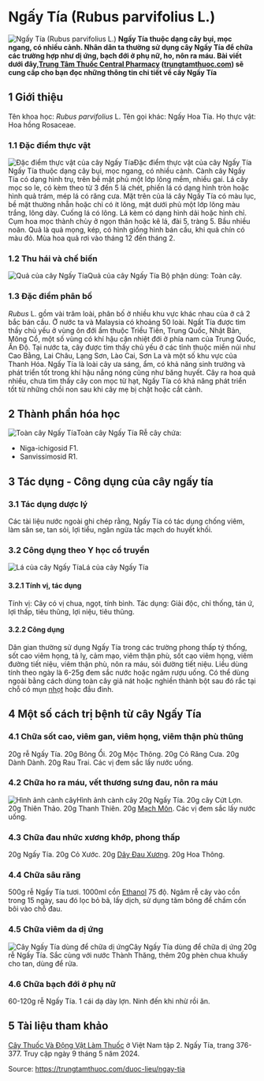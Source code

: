 # Ngấy Tía (Rubus parvifolius L.)

![Ngấy Tía \(Rubus parvifolius L.\)](https://trungtamthuoc.com/images/others/cay-ngay-tia-2321.jpg)
**Ngấy Tía thuộc dạng cây bụi, mọc ngang, có nhiều cành. Nhân dân ta thường sử dụng cây Ngấy Tía để chữa các trường hợp như dị ứng, bạch đới ở phụ nữ, ho, nôn ra máu. Bài viết dưới đây,[Trung Tâm Thuốc Central Pharmacy](https://trungtamthuoc.com/ "Trung Tâm Thuốc Central Pharmacy") ([trungtamthuoc.com](https://trungtamthuoc.com/ "trungtamthuoc.com")) sẽ cung cấp cho bạn đọc những thông tin chi tiết về cây Ngấy Tía**
##  1 Giới thiệu
Tên khoa học: _Rubus parvifolius_ L.
Tên gọi khác: Ngấy Hoa Tía.
Họ thực vật: Hoa hồng Rosaceae.
### 1.1 Đặc điểm thực vật
![Đặc điểm thực vật của cây Ngấy Tía](https://trungtamthuoc.com/images/item/cay-ngay-tia-0.jpg)Đặc điểm thực vật của cây Ngấy Tía
Ngấy Tía thuộc dạng cây bụi, mọc ngang, có nhiều cành. Cành cây Ngấy Tía có dạng hình trụ, trên bề mặt phủ một lớp lông mềm, nhiều gai.
Lá cây mọc so le, có kèm theo từ 3 đến 5 lá chét, phiến lá có dạng hình tròn hoặc hình quả trám, mép lá có răng cưa. Mặt trên của lá cây Ngấy Tía có màu lục, bề mặt thường nhẵn hoặc chỉ có ít lông, mặt dưới phủ một lớp lông màu trắng, lông dày.
Cuống lá có lông. Lá kèm có dạng hình dải hoặc hình chỉ.
Cụm hoa mọc thành chùy ở ngọn thân hoặc kẽ lá, đài 5, tràng 5.
Bầu nhiều noãn.
Quả là quả mọng, kép, có hình giống hình bán cầu, khi quả chín có màu đỏ.
Mùa hoa quả rơi vào tháng 12 đến tháng 2.
### 1.2 Thu hái và chế biến
![Quả của cây Ngấy Tía](https://trungtamthuoc.com/images/item/cay-ngay-tia-1.jpg)Quả của cây Ngấy Tía
Bộ phận dùng: Toàn cây.
### 1.3 Đặc điểm phân bố
_Rubus_ L. gồm vài trăm loài, phân bố ở nhiều khu vực khác nhau của ở cả 2 bắc bán cầu. Ở nước ta và Malaysia có khoảng 50 loài.
Ngất Tía được tìm thấy chủ yếu ở vùng ôn đới ấm thuộc Triều Tiên, Trung Quốc, Nhật Bản, Mông Cổ, một số vùng có khí hậu cận nhiệt đới ở phía nam của Trung Quốc, Ấn Độ. Tại nước ta, cây được tìm thấy chủ yếu ở các tỉnh thuộc miền núi như Cao Bằng, Lai Châu, Lạng Sơn, Lào Cai, Sơn La và một số khu vực của Thanh Hóa.
Ngấy Tía là loài cây ưa sáng, ẩm, có khả năng sinh trưởng và phát triển tốt trong khí hậu nắng nóng cũng như băng huyết. Cây ra hoa quả nhiều, chưa tìm thấy cây con mọc từ hạt, Ngấy Tía có khả năng phát triển tốt từ những chồi non sau khi cây mẹ bị chặt hoặc cắt cành.
##  2 Thành phần hóa học
![Toàn cây Ngấy Tía](https://trungtamthuoc.com/images/item/cay-ngay-tia-2.jpg)Toàn cây Ngấy Tía
Rễ cây chứa:
  * Niga-ichigosid F1.
  * Sanvissimosid R1.


##  3 Tác dụng - Công dụng của cây ngấy tía
### 3.1 Tác dụng dược lý
Các tài liệu nước ngoài ghi chép rằng, Ngấy Tía có tác dụng chống viêm, làm săn se, tan sỏi, lợi tiểu, ngăn ngừa tắc mạch do huyết khối.
### 3.2 Công dụng theo Y học cổ truyền
![Lá của cây Ngấy Tía](https://trungtamthuoc.com/images/item/cay-ngay-tia-3.jpg)Lá của cây Ngấy Tía
#### 3.2.1 Tính vị, tác dụng
Tính vị: Cây có vị chua, ngọt, tính bình.
Tác dụng: Giải độc, chỉ thống, tán ứ, lợi thấp, tiêu thũng, lợi niệu, tiêu thũng.
#### 3.2.2 Công dụng
Dân gian thường sử dụng Ngấy Tía trong các trường phong thấp tý thống, sốt cao viêm họng, tả lỵ, cảm mạo, viêm thận phù, sốt cao viêm họng, viêm đường tiết niệu, viêm thận phù, nôn ra máu, sỏi đường tiết niệu.
Liều dùng tính theo ngày là 6-25g đem sắc nước hoặc ngâm rượu uống. Có thể dùng ngoài bằng cách dùng toàn cây giã nát hoặc nghiền thành bột sau đó rắc tại chỗ có mụn [nhọt](https://trungtamthuoc.com/bai-viet/nhot "nhọt") hoặc đầu đinh.
##  4 Một số cách trị bệnh từ cây Ngấy Tía
### 4.1 Chữa sốt cao, viêm gan, viêm họng, viêm thận phù thũng
20g rễ Ngấy Tía.
20g Bông Ổi.
20g Mộc Thông.
20g Cỏ Răng Cưa.
20g Dành Dành.
20g Rau Trai.
Các vị đem sắc lấy nước uống.
### 4.2 Chữa ho ra máu, vết thương sưng đau, nôn ra máu
![Hình ảnh cành cây](https://trungtamthuoc.com/images/item/cay-ngay-tia-4.jpg)Hình ảnh cành cây
20g Ngấy Tía.
20g cây Cứt Lợn.
20g Thiên Thảo.
20g Thanh Thiên.
20g [Mạch Môn](https://trungtamthuoc.com/duoc-lieu/mach-mon "Mạch Môn").
Các vị đem sắc lấy nước uống.
### 4.3 Chữa đau nhức xương khớp, phong thấp
20g Ngấy Tía.
20g Cỏ Xước.
20g [Dây Đau Xương](https://trungtamthuoc.com/duoc-lieu/day-dau-xuong "Dây Đau Xương").
20g Hoa Thông.
### 4.4 Chữa sâu răng
500g rễ Ngấy Tía tươi.
1000ml cồn [Ethanol](https://trungtamthuoc.com/hoat-chat/ethanol "Ethanol") 75 độ.
Ngâm rễ cây vào cồn trong 15 ngày, sau đó lọc bỏ bã, lấy dịch, sử dụng tăm bông để chấm cồn bôi vào chỗ đau.
### 4.5 Chữa viêm da dị ứng
![Cây Ngấy Tía dùng để chữa dị ứng](https://trungtamthuoc.com/images/item/cay-ngay-tia-5.jpg)Cây Ngấy Tía dùng để chữa dị ứng
20g rễ Ngấy Tía.
Sắc cùng với nước Thành Thăng, thêm 20g phèn chua khuấy cho tan, dùng để rửa.
### 4.6 Chữa bạch đới ở phụ nữ
60-120g rễ Ngấy Tía.
1 cái dạ dày lợn.
Ninh đến khi nhừ rồi ăn.
##  5 Tài liệu tham khảo
[Cây Thuốc Và Động Vật Làm Thuốc](https://trungtamthuoc.com/bai-viet/doc-online-va-tai-mien-phi-pdf-sach-cay-thuoc-va-dong-vat-lam-thuoc-o-viet-nam "Cây Thuốc Và Động Vật Làm Thuốc") ở Việt Nam tập 2. Ngấy Tía, trang 376-377. Truy cập ngày 9 tháng 5 năm 2024.


Source: https://trungtamthuoc.com/duoc-lieu/ngay-tia